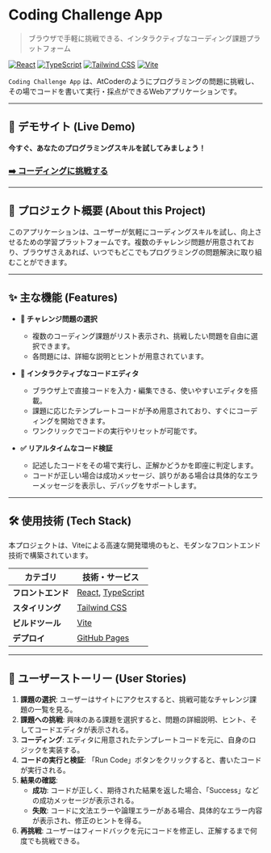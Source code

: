 # Coding Challenge App

> ブラウザで手軽に挑戦できる、インタラクティブなコーディング課題プラットフォーム

[![React](https://img.shields.io/badge/React-61DAFB?style=for-the-badge&logo=react&logoColor=black)](https://reactjs.org/)
[![TypeScript](https://img.shields.io/badge/TypeScript-3178C6?style=for-the-badge&logo=typescript&logoColor=white)](https://www.typescriptlang.org/)
[![Tailwind CSS](https://img.shields.io/badge/Tailwind_CSS-06B6D4?style=for-the-badge&logo=tailwindcss&logoColor=white)](https://tailwindcss.com/)
[![Vite](https://img.shields.io/badge/Vite-646CFF?style=for-the-badge&logo=vite&logoColor=white)](https://vitejs.dev/)

`Coding Challenge App` は、AtCoderのようにプログラミングの問題に挑戦し、その場でコードを書いて実行・採点ができるWebアプリケーションです。

---

## 🚀 デモサイト (Live Demo)

**今すぐ、あなたのプログラミングスキルを試してみましょう！**

### [➡️ コーディングに挑戦する](https://nanaism.github.io/coding-challenge-app/)

---

## 🌟 プロジェクト概要 (About this Project)

このアプリケーションは、ユーザーが気軽にコーディングスキルを試し、向上させるための学習プラットフォームです。複数のチャレンジ問題が用意されており、ブラウザさえあれば、いつでもどこでもプログラミングの問題解決に取り組むことができます。

---

## ✨ 主な機能 (Features)

*   **🧩 チャレンジ問題の選択**
    *   複数のコーディング課題がリスト表示され、挑戦したい問題を自由に選択できます。
    *   各問題には、詳細な説明とヒントが用意されています。

*   **📝 インタラクティブなコードエディタ**
    *   ブラウザ上で直接コードを入力・編集できる、使いやすいエディタを搭載。
    *   課題に応じたテンプレートコードが予め用意されており、すぐにコーディングを開始できます。
    *   ワンクリックでコードの実行やリセットが可能です。

*   **✅ リアルタイムなコード検証**
    *   記述したコードをその場で実行し、正解かどうかを即座に判定します。
    *   コードが正しい場合は成功メッセージ、誤りがある場合は具体的なエラーメッセージを表示し、デバッグをサポートします。

---

## 🛠️ 使用技術 (Tech Stack)

本プロジェクトは、Viteによる高速な開発環境のもと、モダンなフロントエンド技術で構築されています。

| カテゴリ         | 技術・サービス                                                                                      |
| ---------------- | ------------------------------------------------------------------------------------------------- |
| **フロントエンド** | [React](https://reactjs.org/), [TypeScript](https://www.typescriptlang.org/)                     |
| **スタイリング**   | [Tailwind CSS](https://tailwindcss.com/)                                                            |
| **ビルドツール**   | [Vite](https://vitejs.dev/)                                                                       |
| **デプロイ**     | [GitHub Pages](https://pages.github.com/)                                                         |

---

## 📖 ユーザーストーリー (User Stories)

1.  **課題の選択**: ユーザーはサイトにアクセスすると、挑戦可能なチャレンジ課題の一覧を見る。
2.  **課題への挑戦**: 興味のある課題を選択すると、問題の詳細説明、ヒント、そしてコードエディタが表示される。
3.  **コーディング**: エディタに用意されたテンプレートコードを元に、自身のロジックを実装する。
4.  **コードの実行と検証**: 「Run Code」ボタンをクリックすると、書いたコードが実行される。
5.  **結果の確認**:
    *   **成功**: コードが正しく、期待された結果を返した場合、「Success」などの成功メッセージが表示される。
    *   **失敗**: コードに文法エラーや論理エラーがある場合、具体的なエラー内容が表示され、修正のヒントを得る。
6.  **再挑戦**: ユーザーはフィードバックを元にコードを修正し、正解するまで何度でも挑戦できる。

